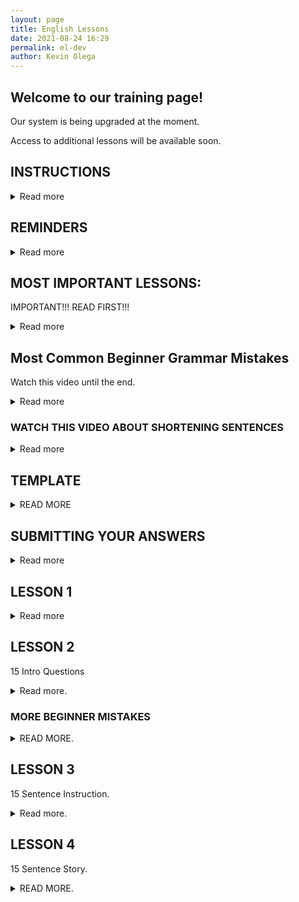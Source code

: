 ```yaml
--- 
layout: page
title: English Lessons
date: 2021-08-24 16:29
permalink: el-dev
author: Kevin Olega 
--- 
```

<h2>Welcome to our training page!</h2>

<p>Our system is being upgraded at the moment.</p>
<p>Access to additional lessons will be available soon.</p>

<h2>INSTRUCTIONS</h2>

<details>
    <summary>Read more</summary>

<p><iframe width="560" height="315" src="https://www.youtube.com/embed/1rOvYh6UMQM" title="YouTube video player" frameborder="0" allow="accelerometer; autoplay; clipboard-write; encrypted-media; gyroscope; picture-in-picture" allowfullscreen></iframe></p>
<p>Watch the video until the end.</p>
<p>Please let me know that you finished watching the video. </p>
<p>[CLICK HERE TO LEAVE A COMMENT](https://youtu.be/1rOvYh6UMQM).</p>
</details>

<h2>REMINDERS</h2>
<details>
    <summary>Read more</summary>

<p>Please read all the lessons and instructions carefully.</p>
<p>Please answer all activities.</p>
<p>Please follow the one-sentence paragraph format when you submit your answers. </p>
<p>The one-sentence paragraph format is explained in the lessons Removing Bad Habits and Lesson 6 One-Sentence Paragraph.</p>
<p>The minimum number of sentences for most of the writing exercises is fifteen sentences.</p>
<p>We record a video of your phone coaching session for training purposes.</p>
<p>We publish some of the coaching sessions to our YouTube channel.</p>
<p>We'll inspect your answers one sentence at a time during the coaching session.</p>
<p>We would like to avoid publishing our student's private information.</p>
<p>Please do not include personal info like your complete name, and complete address in your answers.</p>
<p>Your first name or nickname is fine for all of our questions.</p>
<p>Do not say: My name is James Kevin Olega. You may call me Kevin for short.</p>
<p>Instead say: My name is Kevin.</p>
<p>Do not say: I live in 123 Paper Street BF Homes Sucat Parañaque City.</p>
<p>Say: I live in Parañaque City.</p>
<p>The second example sounds more confident.</p>
<p>Please remember to:</p>
<ol>
    <li>Follow the One Sentence Paragraph Format</li>
    <li>Shorten your sentences. Your sentence needs to have only one idea.</li>
    <li>Write complete sentences.</li>
    <li>Run your answers through a spelling and grammar check program. We use <a href="https://grammarly.com">Grammarly</a>.</li>
    <li>Read your answers aloud before submitting.</li>
    <li>Use simple words.</li>
    <li>Always ask yourself the questions: Does this sentence express exactly what I want to say? How can I say this sentence better?</li>
    <li>Translate your sentences whenever you are stuck. Write your thoughts in Filipino, then English, so you could compare the two versions to see if you have a clear message. </li>
</ol>
<p><strong>English became more exhibition instead of communication back in junior and senior high school.</strong></p>
<p>Your English needs to focus on communication instead of exhibition to succeed as a professional.</p>
<p>Your goal is to convey simple messages that are easy to understand.</p>
<p><strong>AVOID:</strong></p>
<ol>
    <li>Big paragraphs.</li>
    <li>Compound, complex, and long, compound-complex sentences.</li>
    <li>Fancy or complicated words.</li>
</ol>
<p>Our goal is to reinforce your understanding of the basic rules.</p>
<p>You can go back to adding flair to your communication after you've mastered the basics.</p>
<p>Please read REMOVING BAD HABITS as many times as you need.</p>
<p>Send us an email for questions.</p>
</details>

<h2>MOST IMPORTANT LESSONS:</h2>
<p>IMPORTANT!!! READ FIRST!!!</p>
<details>
    <summary>Read more</summary>

<p>Please download and read these before answering the activities.</p>
<p><strong>Removing Bad Habits - <a href="https://drive.google.com/file/d/10Z3KhcQFQZzeCLy6HgGZV6sG91pUAM64/view?usp=sharing">DOWNLOAD</a></strong></p>
<p><strong>READ: WRITING BEFORE SPEAKING - <a href="https://drive.google.com/file/d/1pOn2YAtoBk5xtdly-KDHGnzBrx2f_ZAr/view?usp=sharing">DOWNLOAD</a>
</strong></p>
<p>Research the Feynman Technique. <a href="https://minimalchanges.com/feynman">Read my explanation on the Feynman Technique</a>.</p>
<p><strong>Write in Filipino when you're stuck - <a href="https://drive.google.com/file/d/117PCpIl0PBJVGHSkKuraTfDrV9vwFQSS/view?usp=sharing">Read my explanation.</a></strong></p>
</details>

<h2>Most Common Beginner Grammar Mistakes</h2>
<p>Watch this video until the end.</p>
<details>
    <summary>Read more</summary>

<p><iframe width="560" height="315" src="https://www.youtube.com/embed/xUe_mOFkm84" title="YouTube video player" frameborder="0" allow="accelerometer; autoplay; clipboard-write; encrypted-media; gyroscope; picture-in-picture" allowfullscreen></iframe></p>
<p>Please let me know that you finished watching the video by <a href="https://youtu.be/xUe_mOFkm84">leaving a comment about what you learned</a>.</p>
<p><a href="https://callcentertrainingtips.com/fixthis">Read about how to fix the most common beginner grammar mistakes.</a></p>
<p><strong><a href="https://youtube.com/callcentertrainingtips?sub_confirmation=1">SUBSCRIBE TO MY YOUTUBE CHANNEL</a></strong></p>
</details>

<h3>WATCH THIS VIDEO ABOUT SHORTENING SENTENCES</h3>
<details>
    <summary>Read more</summary>

<p><iframe width="560" height="315" src="https://www.youtube.com/embed/JXVe3t5tTo0" frameborder="0" allow="accelerometer; autoplay; clipboard-write; encrypted-media; gyroscope; picture-in-picture" allowfullscreen></iframe></p>
<p>Watch the video until the end and let me know that you're done by <a href="https://youtu.be/JXVe3t5tTo0">leaving a comment explaining what you learned</a>.</p>
</details>

<h2>TEMPLATE</h2>

<details>
    <summary>READ MORE</summary>
    <p>I wrote a template to help you format your answers.</p>
    <p><a href="https://docs.google.com/document/d/1tBtC3xb13hvuVB7Tu4Qp-hzY3sK1or6sS4N4jJ6z5uE/copy">WEEK 1 Writing Exercise Template</a></p>
</details>

<!-- notes -->
<h2>SUBMITTING YOUR ANSWERS</h2>
<details>
    <summary>Read more</summary>

<p>Submit your answers using Google Docs.</p>
<p>I will give feedback directly on your on the file.</p>
<p>Share the file to callcentertrainingtips@gmail.com</p>
<p>If you have Gmail, you already have Google Docs. </p>
<p>Visit <a href="https://drive.google.com">https://drive.google.com</a> and create a new document.</p>
<p>If you're using a mobile device, Google Docs is available on both <a href="https://apps.apple.com/us/app/google-docs-sync-edit-share/id842842640">iOS</a> and <a href="https://play.google.com/store/apps/details?id=com.google.android.apps.docs.editors.docs&hl=en&gl=US">Android</a>.</p>
<p><strong>WATCH THIS GUIDE:</strong></p>
<p><iframe width="560" height="315" src="https://www.youtube.com/embed/1OSLCxKX11U" frameborder="0" allow="accelerometer; autoplay; clipboard-write; encrypted-media; gyroscope; picture-in-picture" allowfullscreen></iframe></p>
<p>Watch the video until the end.</p>
<p>Let me know that you're done.</p>
<p><a href="https://youtu.be/1OSLCxKX11U">LEAVE A COMMENT</a>.</p>
</details>

<h2>LESSON 1</h2>
<details>
    <summary>Read more</summary>

<p>15 Sentence Introductions</p>
<p>Answer with a minimum of 15 sentences.</p>
<p><a href="https://drive.google.com/file/d/1_K2OUYFgWtJP4Mu7SWKW-PBSqBlJGfFV/view?usp=sharing">DOWNLOAD</a></p>
<p>PREVIEW:</p>
<ul><li>My name is Kevin</li>
    <li>I used to work as.</li>
    <li>I used to work for.</li>
</ul>
<p>Watch the video until the end.</p>
<p>Let me know that you finished watching the video.</p>
<p><iframe width="560" height="315" src="https://www.youtube.com/embed/Ju9H7ZEbn5g" frameborder="0" allow="accelerometer; autoplay; clipboard-write; encrypted-media; gyroscope; picture-in-picture" allowfullscreen></iframe></p>
<p><a href="https://youtu.be/Ju9H7ZEbn5g">LEAVE A COMMENT</a>.</p>
</details>
<h2>LESSON 2</h2>
<p>15 Intro Questions</p>
<details>
    <summary>Read more.</summary>

    <p><a href="https://drive.google.com/file/d/17tM6ajfniAfTMRZ2Z1YjVnc2UuVn-sdJ/view?usp=sharing">DOWNLOAD ACTIVITY</a></p>
    <p><iframe width="560" height="315" src="https://www.youtube.com/embed/s-oMVy-dJlc" frameborder="0" allow="accelerometer; autoplay; clipboard-write; encrypted-media; gyroscope; picture-in-picture" allowfullscreen></iframe></p>
    <p>Watch the video until the end.</p>
    <p>Please let me know.</p>
    <p><a href="https://youtu.be/s-oMVy-dJlc">LEAVE A COMMENT</a>.</p>
    <br>
    <p><a href="https://drive.google.com/file/d/1STewo-9ytr7aRehXPB7CDAfO_BcxnssU/view?usp=sharing">READ BONUS LESSON</a>.</p>
</details>

<h3>MORE BEGINNER MISTAKES</h3>

<details>
    <summary>READ MORE.</summary>

    <p><iframe width="560" height="315" src="https://www.youtube.com/embed/xUe_mOFkm84" title="YouTube video player" frameborder="0" allow="accelerometer; autoplay; clipboard-write; encrypted-media; gyroscope; picture-in-picture" allowfullscreen></iframe></p>
    <p>Watch the video until the end.</p>
    <p>Please let me know that you finished watching the video. </p>
    <p><a href="https://youtu.be/xUe_mOFkm84"></a>LEAVE A COMMENT</p>
    <br>
    <p>Please read this lesson again before proceeding to activity 3.</p>
    <p><a href="https://callcentertrainingtips.com/fixthis">CLICK HERE TO READ LESSON</a>.</p>
    <p>Please work on your grammar by reviewing your past answers. Look for errors and rewrite until you have corrected all the sentences. Our goal is to find and fix all the errors.</p>
</details>

<h2>LESSON 3</h2>
<p>15 Sentence Instruction. </p>
<details>
    <summary>Read more.</summary>
    <br>
    <br>
    <p><a href="https://drive.google.com/file/d/1hodmJccbOTOTJxV0IOiMOaWk0CR1LoNv/view?usp=sharing">DOWNLOAD</a>.</p>
    <p>Write a fifteen sentence instruction on how to commute to the office (current, past, or future) or nearest mall.</p>
    <p>Please remember to:</p>
    <ol>
        <li>Include Street Names.</li>
        <li>Include Landmarks.</li>
        <li>Include the vehicles they are riding.</li>
        <li>Include what you'll tell the driver.</li>
        <li>Include where to get a ride and where to get off.</li>
    </ol>
    <p>Your instructions need to be understandable to people who are both commuting or driving.</p>
    <p>I want you to imagine that this activity has a prize. Your family will receive ₱500,000 a year if the person understands your instructions.</p>
    <p>Then I want you to imagine the money being received by the person you hate the most if the reader doesn't understand your instructions.</p>
    <p>How much detail would you put into the instructions?</p>
    <p><iframe width="560" height="315" src="https://www.youtube.com/embed/t2w17QfMIXI" title="YouTube video player" frameborder="0" allow="accelerometer; autoplay; clipboard-write; encrypted-media; gyroscope; picture-in-picture" allowfullscreen></iframe></p>
    <p>Let me know that you're done.</p>
    <p><a href="https://youtu.be/t2w17QfMIXI"></a>COMMENT</p>
</details>

<h2>LESSON 4</h2>
<p>15 Sentence Story.</p>
<details>
    <summary>READ MORE.</summary>
    <p><a href="https://drive.google.com/file/d/1s2bKyzpV6HNWSZ2LZzOjBDVDxWS4ZJiT/view?usp=sharing">DOWNLOAD</a></p>
    <p>PREVIEW:</p>
    <ol>
        <li>What’s the story of your favorite song?</li>
        <li>What’s the story of your favorite movie or TV show?</li>
    </ol>
</details>